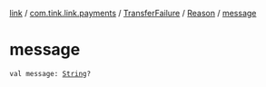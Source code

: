 [link](../../../index.md) / [com.tink.link.payments](../../index.md) / [TransferFailure](../index.md) / [Reason](index.md) / [message](./message.md)

# message

`val message: `[`String`](https://kotlinlang.org/api/latest/jvm/stdlib/kotlin/-string/index.html)`?`